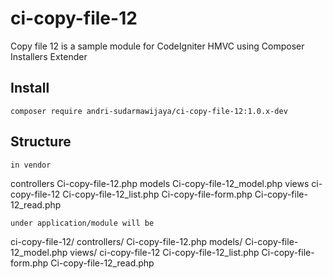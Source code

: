 # ci-copy-file-12
Copy file 12 is a sample module for CodeIgniter HMVC using Composer Installers Extender

## Install
```
composer require andri-sudarmawijaya/ci-copy-file-12:1.0.x-dev
```
## Structure
```
in vendor
```
controllers
  Ci-copy-file-12.php
models
  Ci-copy-file-12_model.php
views
  ci-copy-file-12
     Ci-copy-file-12_list.php
     Ci-copy-file-form.php
     Ci-copy-file-12_read.php
```
under application/module will be

```
ci-copy-file-12/
  controllers/
     Ci-copy-file-12.php
  models/
     Ci-copy-file-12_model.php
  views/
     ci-copy-file-12
        Ci-copy-file-12_list.php
        Ci-copy-file-form.php
        Ci-copy-file-12_read.php
```

